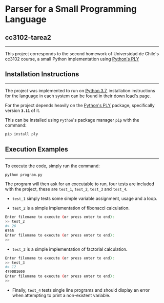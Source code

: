 # Parser for a Small Programming Language

## cc3102-tarea2

---

This project corresponds to the second homework of Universidad de Chile's cc3102 course, a small Python implementation using [Python's PLY](http://github.com/dabeaz/ply)

## Installation Instructions

---

The project was implemented to run on [Python 3.7](https://www.python.org/), installation instructions for the language in each system can be found in their [down load's page](https://www.python.org/downloads/).

For the project depends heavily on the [Python's PLY](http://github.com/dabeaz/ply) package, specifically version **`3.11`** of it.

This can be installed using `Python`'s package manager `pip` with the command:

```bash
pip install ply
```

## Execution Examples

---

To execute the code, simply run the command:

```bash
python program.py
```

The program will then ask for an executable to run, four tests are included with the project, these are `test_1`, `test_2`, `test_3` and `test_4`.

* `test_1` simply tests some simple variable assignment, usage and a loop.

* `test_2` is a simple implementation of fibonacci calculation.

```bash
Enter filename to execute (or press enter to end):
>> test_2
#> 20
6765
Enter filename to execute (or press enter to end):
>> 
```

* `test_3` is a simple implementation of factorial calculation.

```bash
Enter filename to execute (or press enter to end):
>> test_3
#> 12
479001600
Enter filename to execute (or press enter to end):
>> 
```

* Finally, `test_4` tests single line programs and should display an error when attempting to print a non-existent variable.
